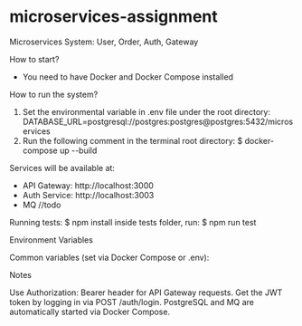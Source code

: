 # microservices-assignment
Microservices System: User, Order, Auth, Gateway

How to start?
- You need to have Docker and Docker Compose installed

How to run the system?
1. Set the environmental variable in .env file under the root directory:
   DATABASE_URL=postgresql://postgres:postgres@postgres:5432/microservices
2. Run the following comment in the terminal root directory: 
$ docker-compose up --build

Services will be available at:
* API Gateway: http://localhost:3000
* Auth Service: http://localhost:3003
* MQ //todo

Running tests: 
$ npm install
inside tests folder, run: 
$ npm run test

Environment Variables

Common variables (set via Docker Compose or .env):

Notes

Use Authorization: Bearer <token> header for API Gateway requests.
Get the JWT token by logging in via POST /auth/login.
PostgreSQL and MQ are automatically started via Docker Compose.